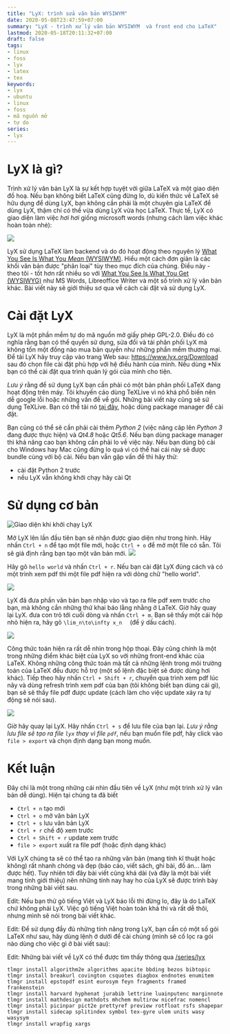 ```yaml
---
title: "LyX: trình sửa văn bản WYSIWYM"
date: 2020-05-08T23:47:59+07:00
summary: "LyX - trình xử lý văn bản WYSIWYM  và front end cho LaTeX"
lastmod: 2020-05-18T20:11:32+07:00
draft: false
tags:
- linux
- foss
- lyx
- latex
- tex
keywords:
- lyx
- ubuntu
- linux
- foss
- mã nguồn mở
- tự do
series:
- lyx
---
```


# LyX là gì?

Trình xử lý văn bản LyX là sự kết hợp tuyệt vời giữa LaTeX và một giao diện đồ hoạ. Nếu bạn không biết LaTeX cũng đừng lo, dù kiến thức về LaTeX sẽ hữu dụng để dùng LyX, bạn không cần phải là một chuyên gia LaTeX để dùng LyX, thậm chí có thể vừa dùng LyX vừa học LaTeX. Thực tế, LyX có giao diện làm việc *hơi hơi* giống microsoft words (nhưng cách làm việc khác hoàn toàn nhé):

![](/img/lyx-01-first-look.png)

LyX sử dụng LaTeX làm backend và do đó hoạt động theo nguyên lý [What You See Is What You *Mean* (WYSIWYM)](https://en.wikipedia.org/wiki/WYSIWYM#Document_processors). Hiểu một cách đơn giản là các khối văn bản được "phân loại" tùy theo mục đích của chúng. Điều này - theo tôi - tốt hơn rất nhiều so với [What You See Is What You Get (WYSIWYG)](https://en.wikipedia.org/wiki/WYSIWYG) như MS Words, Libreoffice Writer và một số trình xử lý văn bản khác. Bài viết này sẽ giới thiệu sơ qua về cách cài đặt và sử dụng LyX.

# Cài đặt LyX

LyX là một phần mềm tự do mã nguồn mở giấy phép GPL-2.0. Điều đó có nghĩa rằng bạn có thể quyền sử dụng, sửa đổi và tái phân phối LyX mà không tốn một đồng nào mua bản quyền như những phần mềm thương mại. Để tải LyX hãy truy cập vào trang Web sau: https://www.lyx.org/Download sau đó chọn file cài đặt phù hợp với hệ điều hành của mình. Nếu dùng *Nix bạn có thể cài đặt qua trình quản lý gói của mình cho tiện.

*Lưu ý* rằng để sử dụng LyX bạn cần phải có một bản phân phối LaTeX đang hoạt động trên máy. Tôi khuyến cáo dùng TeXLive vì nó khá phổ biến nên dễ google lỗi hoặc những vấn đề về gói. Những bài viết này cũng sẽ sử dụng TeXLive. Bạn có thể tải nó [tại đây](https://www.tug.org/texlive/acquire-netinstall.html), hoặc dùng package manager để cài đặt.

Bạn cũng có thể sẽ cần phải cài thêm *Python 2* (việc nâng câp lên *Python 3* đang được thực hiện) và *Qt4.8* hoặc *Qt5.6*. Nếu bạn dùng package manager thì khả năng cao bạn không cần phải lo về việc này. Nếu bạn dùng bộ cài cho Windows hay Mac cũng đừng lo quá vì có thể hai cái này sẽ được bundle cùng với bộ cài. Nếu bạn vẫn gặp vấn đề thì hãy thử:
- cài đặt Python 2 trước
- nếu LyX vẫn không khởi chạy hãy cài Qt

# Sử dụng cơ bản

![Giao diện khi khởi chạy LyX](/img/lyx-01-first-run.png)

Mở LyX lên lần đầu tiên bạn sẽ nhận được giao diện như trong hình. Hãy nhấn `Ctrl + n` để tạo một file mới, hoặc `Ctrl + o` để mở một file có sẵn. Tôi sẽ giả định rằng bạn tạo một văn bản mới.
![](/img/lyx-01-hello-world.png)

Hãy gõ `hello world` và nhấn `Ctrl + r`. Nếu bạn cài đặt LyX đúng cách và có một trình xem pdf thì một file pdf hiện ra với dòng chữ "hello world".

![](/img/lyx-01-hello-world-pdf.png)

LyX đã đưa phần văn bản bạn nhập vào và tạo ra file pdf xem trước cho bạn, mà không cần những thứ khai báo lằng nhằng ở LaTeX. Giờ hãy quay lại LyX. đưa con trỏ tới cuối dòng và nhấn `Ctrl + m`. Bạn sẽ thấy một cái hộp nhỏ hiện ra, hãy gõ `\lim_n\to\infty x_n  ` (để ý dấu cách).

![](/img/lyx-01-simple-math.png)

Công thức toán hiện ra rất dễ nhìn trong hộp thoại. Đây cũng chính là một trong những điểm khác biệt của LyX so với những front-end khác của LaTeX. Không những công thức toán mà tất cả những lệnh trong môi trường toán của LaTeX đều được hỗ trợ (một số lệnh đặc biệt sẽ được dùng hơi khác). Tiếp theo hãy nhấn `Ctrl + Shift + r`, chuyển qua trình xem pdf lúc nãy và dùng refresh trình xem pdf của bạn (tôi không biết bạn dùng cái gì), bạn sẽ sẽ thấy file pdf được update (cách làm cho việc update xảy ra tự động sẽ nói sau).

![](/img/lyx-01-simple-math-pdf.png)

Giờ hãy quay lại LyX. Hãy nhấn `Ctrl + s` để lưu file của bạn lại. *Lưu ý rằng lưu file sẽ tạo ra file `lyx` thay vì file `pdf`*, nếu bạn muốn file pdf, hãy click vào `file > export` và chọn định dạng bạn mong muốn.

# Kết luận

Đây chỉ là một trong những cái nhìn đầu tiên về LyX (như một trình xử lý văn bản dễ dùng). Hiện tại chúng ta đã biết
- `Ctrl + n` tạo mới
- `Ctrl + o` mở văn bản LyX
- `Ctrl + s` lưu văn bản LyX
- `Ctrl + r` chế độ xem trước
- `Ctrl + Shift + r` update xem trước
- `file > export` xuất ra file pdf (hoặc định dạng khác)

Với LyX chúng ta sẽ có thể tạo ra những văn bản (mang tính kĩ thuật hoặc không) rất nhanh chóng và đẹp (báo cáo, viết sách, ghi bài, đồ án... làm được hết). Tuy nhiên tới đây bài viết cũng khá dài (và đây là một bài viết mang tính giới thiệu) nên những tính nay hay ho của LyX sẽ được trình bày trong những bài viết sau.

Edit: Nếu bạn thử gõ tiếng Việt và LyX báo lỗi thì đừng lo, đây là do LaTeX chứ không phải LyX. Việc gõ tiếng Việt hoàn toàn khả thi và rất dễ thôi, nhưng mình sẽ nói trong bài viết khác.

Edit: Để sử dụng đầy đủ những tính năng trong LyX, bạn cần có một số gói LaTeX như sau, hãy dùng lệnh ở dưới để cài chúng (mình sẽ cố lọc ra gói nào dùng cho việc gì ở bài viết sau):

Edit: Những bài viết về LyX có thể được tìm thấy thông qua [/series/lyx](/series/lyx)

```
tlmgr install algorithm2e algorithms apacite bbding bezos bibtopic
tlmgr install breakurl covington csquotes diagbox endnotes enumitem
tlmgr install epstopdf esint eurosym feyn fragments framed frankenstein
tlmgr install harvard hyphenat jurabib lettrine luainputenc marginnote
tlmgr install mathdesign mathdots mhchem multirow nicefrac nomencl
tlmgr install picinpar pict2e prettyref preview rotfloat rsfs shapepar
tlmgr install sidecap splitindex symbol tex-gyre ulem units wasy wasysym
tlmgr install wrapfig xargs
```
